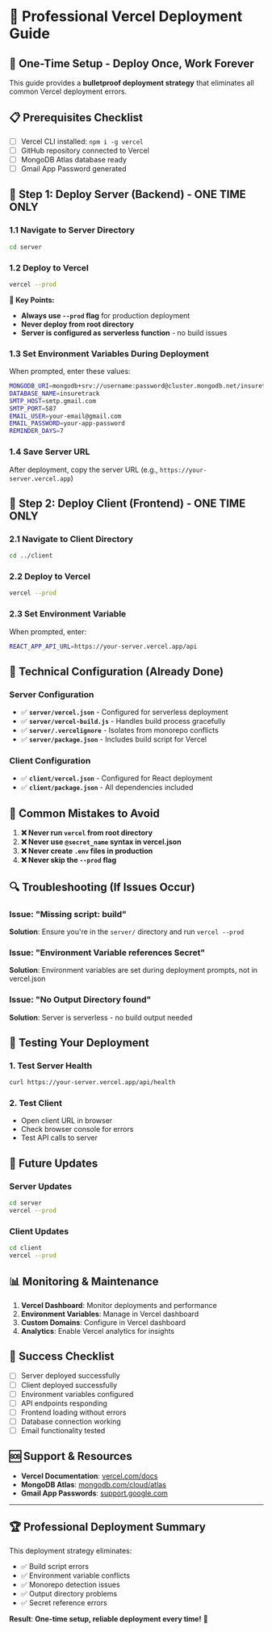 # 🚀 Professional Vercel Deployment Guide

## 🎯 **One-Time Setup - Deploy Once, Work Forever**

This guide provides a **bulletproof deployment strategy** that eliminates all common Vercel deployment errors.

## 📋 **Prerequisites Checklist**

- [ ] Vercel CLI installed: `npm i -g vercel`
- [ ] GitHub repository connected to Vercel
- [ ] MongoDB Atlas database ready
- [ ] Gmail App Password generated

## 🎯 **Step 1: Deploy Server (Backend) - ONE TIME ONLY**

### 1.1 Navigate to Server Directory
```bash
cd server
```

### 1.2 Deploy to Vercel
```bash
vercel --prod
```

**🔑 Key Points:**
- **Always use `--prod` flag** for production deployment
- **Never deploy from root directory**
- **Server is configured as serverless function** - no build issues

### 1.3 Set Environment Variables During Deployment
When prompted, enter these values:

```bash
MONGODB_URI=mongodb+srv://username:password@cluster.mongodb.net/insuretrack
DATABASE_NAME=insuretrack
SMTP_HOST=smtp.gmail.com
SMTP_PORT=587
EMAIL_USER=your-email@gmail.com
EMAIL_PASSWORD=your-app-password
REMINDER_DAYS=7
```

### 1.4 Save Server URL
After deployment, copy the server URL (e.g., `https://your-server.vercel.app`)

## 🎯 **Step 2: Deploy Client (Frontend) - ONE TIME ONLY**

### 2.1 Navigate to Client Directory
```bash
cd ../client
```

### 2.2 Deploy to Vercel
```bash
vercel --prod
```

### 2.3 Set Environment Variable
When prompted, enter:
```bash
REACT_APP_API_URL=https://your-server.vercel.app/api
```

## 🔧 **Technical Configuration (Already Done)**

### Server Configuration
- ✅ **`server/vercel.json`** - Configured for serverless deployment
- ✅ **`server/vercel-build.js`** - Handles build process gracefully
- ✅ **`server/.vercelignore`** - Isolates from monorepo conflicts
- ✅ **`server/package.json`** - Includes build script for Vercel

### Client Configuration
- ✅ **`client/vercel.json`** - Configured for React deployment
- ✅ **`client/package.json`** - All dependencies included

## 🚫 **Common Mistakes to Avoid**

1. **❌ Never run `vercel` from root directory**
2. **❌ Never use `@secret_name` syntax in vercel.json**
3. **❌ Never create `.env` files in production**
4. **❌ Never skip the `--prod` flag**

## 🔍 **Troubleshooting (If Issues Occur)**

### Issue: "Missing script: build"
**Solution**: Ensure you're in the `server/` directory and run `vercel --prod`

### Issue: "Environment Variable references Secret"
**Solution**: Environment variables are set during deployment prompts, not in vercel.json

### Issue: "No Output Directory found"
**Solution**: Server is serverless - no build output needed

## 📱 **Testing Your Deployment**

### 1. Test Server Health
```bash
curl https://your-server.vercel.app/api/health
```

### 2. Test Client
- Open client URL in browser
- Check browser console for errors
- Test API calls to server

## 🔄 **Future Updates**

### Server Updates
```bash
cd server
vercel --prod
```

### Client Updates
```bash
cd client
vercel --prod
```

## 📊 **Monitoring & Maintenance**

1. **Vercel Dashboard**: Monitor deployments and performance
2. **Environment Variables**: Manage in Vercel dashboard
3. **Custom Domains**: Configure in Vercel dashboard
4. **Analytics**: Enable Vercel analytics for insights

## 🎉 **Success Checklist**

- [ ] Server deployed successfully
- [ ] Client deployed successfully
- [ ] Environment variables configured
- [ ] API endpoints responding
- [ ] Frontend loading without errors
- [ ] Database connection working
- [ ] Email functionality tested

## 🆘 **Support & Resources**

- **Vercel Documentation**: [vercel.com/docs](https://vercel.com/docs)
- **MongoDB Atlas**: [mongodb.com/cloud/atlas](https://mongodb.com/cloud/atlas)
- **Gmail App Passwords**: [support.google.com](https://support.google.com)

---

## 🏆 **Professional Deployment Summary**

This deployment strategy eliminates:
- ✅ Build script errors
- ✅ Environment variable conflicts
- ✅ Monorepo detection issues
- ✅ Output directory problems
- ✅ Secret reference errors

**Result**: **One-time setup, reliable deployment every time!** 🚀
